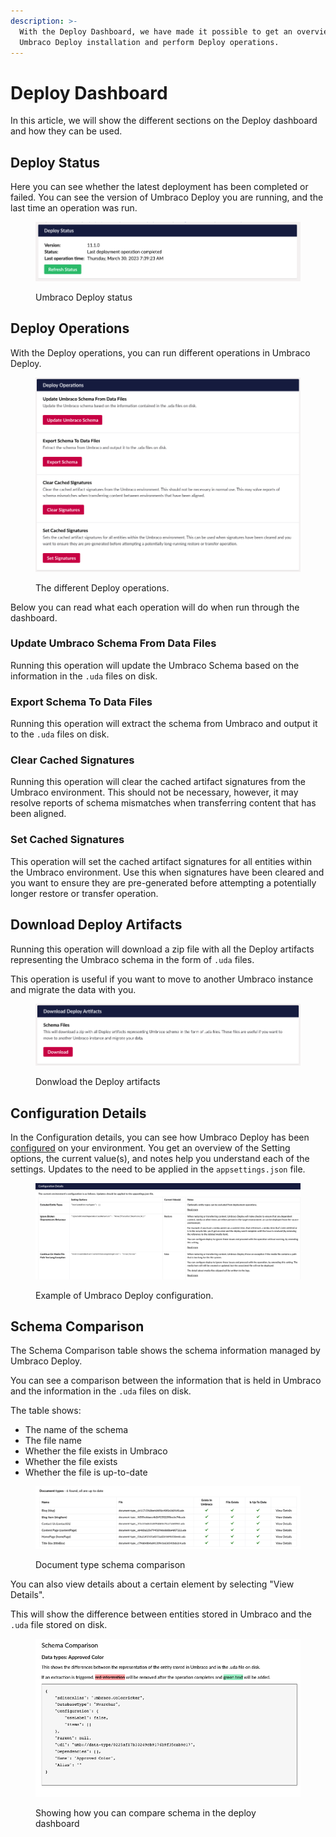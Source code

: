 ```yaml
---
description: >-
  With the Deploy Dashboard, we have made it possible to get an overview of your
  Umbraco Deploy installation and perform Deploy operations.
---
```


# Deploy Dashboard

In this article, we will show the different sections on the Deploy dashboard and how they can be used.

## Deploy Status

Here you can see whether the latest deployment has been completed or failed. You can see the version of Umbraco Deploy you are running, and the last time an operation was run.

<figure><img src="../.gitbook/assets/image%20(8).png" alt=""><figcaption><p>Umbraco Deploy status</p></figcaption></figure>

## Deploy Operations

With the Deploy operations, you can run different operations in Umbraco Deploy.&#x20;

<figure><img src="../.gitbook/assets/image (3).png" alt=""><figcaption><p>The different Deploy operations.</p></figcaption></figure>

Below you can read what each operation will do when run through the dashboard.

### Update Umbraco Schema From Data Files

Running this operation will update the Umbraco Schema based on the information in the `.uda` files on disk.

### Export Schema To Data Files

Running this operation will extract the schema from Umbraco and output it to the `.uda` files on disk.

### Clear Cached Signatures

Running this operation will clear the cached artifact signatures from the Umbraco environment. This should not be necessary, however, it may resolve reports of schema mismatches when transferring content that has been aligned.

### Set Cached Signatures

This operation will set the cached artifact signatures for all entities within the Umbraco environment. Use this when signatures have been cleared and you want to ensure they are pre-generated before attempting a potentially longer restore or transfer operation.

## Download Deploy Artifacts

Running this operation will download a zip file with all the Deploy artifacts representing the Umbraco schema in the form of `.uda` files.

This operation is useful if you want to move to another Umbraco instance and migrate the data with you.

<figure><img src="../.gitbook/assets/image (9).png" alt=""><figcaption><p>Donwload the Deploy artifacts</p></figcaption></figure>

## Configuration Details

In the Configuration details, you can see how Umbraco Deploy has been [configured](../deploy-settings.md) on your environment. You get an overview of the Setting options, the current value(s), and notes help you understand each of the settings. Updates to the need to be applied in the `appsettings.json` file.

<figure><img src="../.gitbook/assets/image (2).png" alt=""><figcaption><p>Example of Umbraco Deploy configuration.</p></figcaption></figure>

## Schema Comparison

The Schema Comparison table shows the schema information managed by Umbraco Deploy.

You can see a comparison between the information that is held in Umbraco and the information in the `.uda` files on disk.

The table shows:

* The name of the schema
* The file name
* Whether the file exists in Umbraco
* Whether the file exists
* Whether the file is up-to-date

<figure><img src="../.gitbook/assets/image (5).png" alt=""><figcaption><p>Document type schema comparison</p></figcaption></figure>

You can also view details about a certain element by selecting "View Details".

This will show the difference between entities stored in Umbraco and the `.uda` file stored on disk.

<figure><img src="../.gitbook/assets/image.png" alt=""><figcaption><p>Showing how you can compare schema in the deploy dashboard</p></figcaption></figure>
